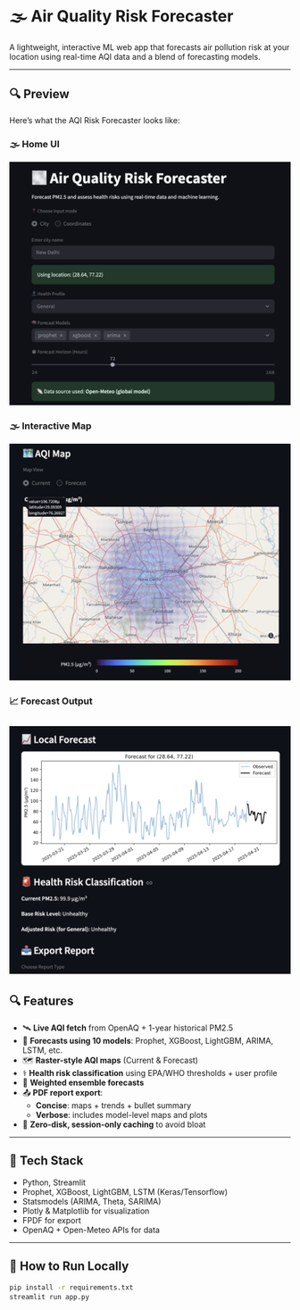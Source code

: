 # 🌫️ Air Quality Risk Forecaster

A lightweight, interactive ML web app that forecasts air pollution risk at your location using real-time AQI data and a blend of forecasting models.

---
## 🔍 Preview

Here’s what the AQI Risk Forecaster looks like:

### 🌫️ Home UI
![Home UI](assets/landing_page.png)

### 🌫️ Interactive Map
![Interactive Map](assets/current_map.png)

### 📈 Forecast Output
![Forecast Output](assets/forecast.png)
---

## 🔍 Features

- 🛰️ **Live AQI fetch** from OpenAQ + 1-year historical PM2.5
- 🔮 **Forecasts using 10 models**: Prophet, XGBoost, LightGBM, ARIMA, LSTM, etc.
- 🗺️ **Raster-style AQI maps** (Current & Forecast)
- ⚕️ **Health risk classification** using EPA/WHO thresholds + user profile
- 🧠 **Weighted ensemble forecasts**
- 📤 **PDF report export**:
  - **Concise**: maps + trends + bullet summary
  - **Verbose**: includes model-level maps and plots
- 💾 **Zero-disk, session-only caching** to avoid bloat

---

## 🧰 Tech Stack

- Python, Streamlit
- Prophet, XGBoost, LightGBM, LSTM (Keras/Tensorflow)
- Statsmodels (ARIMA, Theta, SARIMA)
- Plotly & Matplotlib for visualization
- FPDF for export
- OpenAQ + Open-Meteo APIs for data

---

## 🚀 How to Run Locally

```bash
pip install -r requirements.txt
streamlit run app.py
